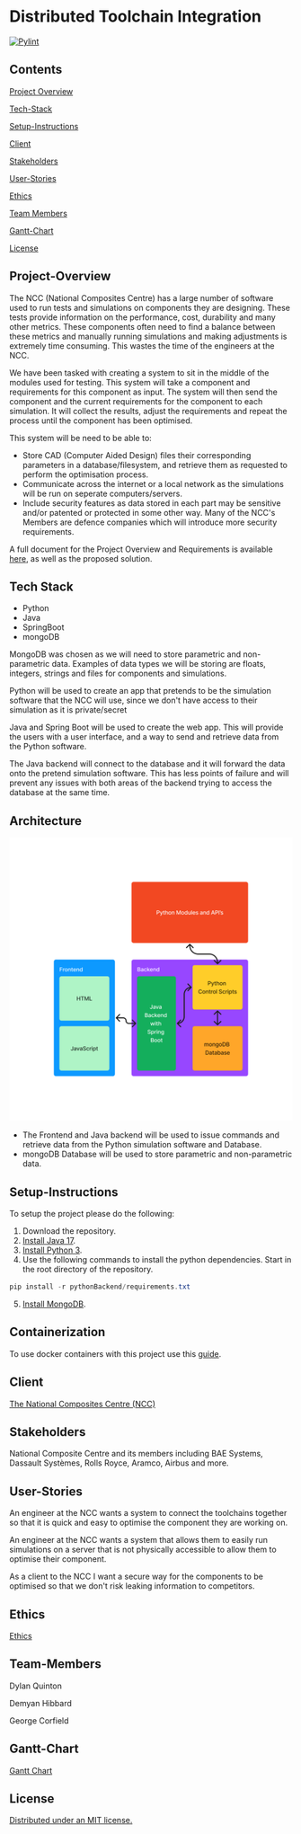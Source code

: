 # Distributed Toolchain Integration

[![Pylint](https://github.com/spe-uob/2023-DistributedToolchainIntegration/actions/workflows/pylint.yml/badge.svg?branch=dev)](https://github.com/spe-uob/2023-DistributedToolchainIntegration/actions/workflows/pylint.yml)

## Contents
[Project Overview](#Project-Overview)

[Tech-Stack](#Tech-stack)

[Setup-Instructions](#Setup-instructions)

[Client](#Client)

[Stakeholders](#Stakeholders)

[User-Stories](#User-Stories)

[Ethics](#Ethics)

[Team Members](#Team-Members)

[Gantt-Chart](#Gantt-Chart)

[License](#License)


## Project-Overview

The NCC (National Composites Centre) has a large number of software used to run tests and simulations on components they are designing. These tests provide information on the performance, cost, durability and many other metrics. These components often need to find a balance between these metrics and manually running simulations and making adjustments is extremely time consuming. This wastes the time of the engineers at the NCC.

We have been tasked with creating a system to sit in the middle of the modules used for testing. This system will take a component and requirements for this component as input. The system will then send the component and the current requirements for the component to each simulation. It will collect the results, adjust the requirements and repeat the process until the component has been optimised.

This system will be need to be able to: 
* Store CAD (Computer Aided Design) files their corresponding parameters in a database/filesystem, and retrieve them as requested to perform the optimisation process.
* Communicate across the internet or a local network as the simulations will be run on seperate computers/servers.
* Include security features as data stored in each part may be sensitive and/or patented or protected in some other way. Many of the NCC's Members are defence companies which will introduce more security requirements.

A full document for the Project Overview and Requirements is available [here](./documentation/ProjectOverviewAndRequirements.md), as well as the proposed solution.

## Tech Stack
* Python
* Java
* SpringBoot
* mongoDB

MongoDB was chosen as we will need to store parametric and non-parametric data. Examples of data types we will be storing are floats, integers, strings and files for components and simulations.

Python will be used to create an app that pretends to be the simulation software that the NCC will use, since we don't have access to their simulation as it is private/secret

Java and Spring Boot will be used to create the web app. This will provide the users with a user interface, and a way to send and retrieve data from the Python software.

The Java backend will connect to the database and it will forward the data onto the pretend simulation software. This has less points of failure and will prevent any issues with both areas of the backend trying to access the database at the same time.


## Architecture

![Architecture Diagram](/assets/architectureDiagram.png  "Architecture Diagram")

* The Frontend and Java backend will be used to issue commands and retrieve data from the Python simulation software and Database.
* mongoDB Database will be used to store parametric and non-parametric data.

## Setup-Instructions
To setup the project please do the following:

1. Download the repository.
2. [Install Java 17](https://www.oracle.com/uk/java/technologies/downloads/#java17).
3. [Install Python 3](https://www.python.org/downloads/).
4. Use the following commands to install the python dependencies. Start in the root directory of the repository.
```powershell
pip install -r pythonBackend/requirements.txt
```
5. [Install MongoDB](./documentation/MongoDBinstructions.md).

## Containerization
To use docker containers with this project use this [guide](./documentation/Containerization.md).

## Client
[The National Composites Centre (NCC)](https://www.nccuk.com/) 

## Stakeholders
National Composite Centre and its members including BAE Systems, Dassault Systèmes, Rolls Royce, Aramco, Airbus and more.

## User-Stories
An engineer at the NCC wants a system to connect the toolchains together so that it is quick and easy to optimise the component they are working on.

An engineer at the NCC wants a system that allows them to easily run simulations on a server that is not physically accessible to allow them to optimise their component.

As a client to the NCC I want a secure way for the components to be optimised so that we don't risk leaking information to competitors.  

## Ethics

[Ethics](./documentation/ETHICS.md)

## Team-Members 
Dylan Quinton  

Demyan Hibbard  

George Corfield

## Gantt-Chart
[Gantt Chart](https://github.com/orgs/spe-uob/projects/119/views/2)

## License
[Distributed under an MIT license.](./documentation/LICENSE)

